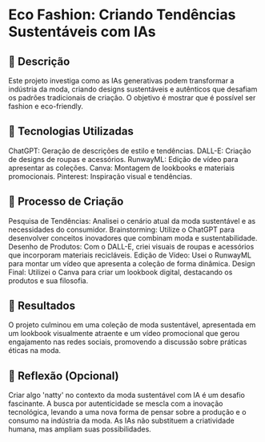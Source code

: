 # Eco Fashion: Criando Tendências Sustentáveis com IAs

## 📒 Descrição
Este projeto investiga como as IAs generativas podem transformar a indústria da moda, criando designs sustentáveis e autênticos que desafiam os padrões tradicionais de criação. O objetivo é mostrar que é possível ser fashion e eco-friendly.

## 🤖 Tecnologias Utilizadas
ChatGPT: Geração de descrições de estilo e tendências.
DALL-E: Criação de designs de roupas e acessórios.
RunwayML: Edição de vídeo para apresentar as coleções.
Canva: Montagem de lookbooks e materiais promocionais.
Pinterest: Inspiração visual e tendências.

## 🧐 Processo de Criação
Pesquisa de Tendências: Analisei o cenário atual da moda sustentável e as necessidades do consumidor.
Brainstorming: Utilize o ChatGPT para desenvolver conceitos inovadores que combinam moda e sustentabilidade.
Desenho de Produtos: Com o DALL-E, criei visuais de roupas e acessórios que incorporam materiais recicláveis.
Edição de Vídeo: Usei o RunwayML para montar um vídeo que apresenta a coleção de forma dinâmica.
Design Final: Utilizei o Canva para criar um lookbook digital, destacando os produtos e sua filosofia.

## 🚀 Resultados
O projeto culminou em uma coleção de moda sustentável, apresentada em um lookbook visualmente atraente e um vídeo promocional que gerou engajamento nas redes sociais, promovendo a discussão sobre práticas éticas na moda.

## 💭 Reflexão (Opcional)
Criar algo 'natty' no contexto da moda sustentável com IA é um desafio fascinante. A busca por autenticidade se mescla com a inovação tecnológica, levando a uma nova forma de pensar sobre a produção e o consumo na indústria da moda. As IAs não substituem a criatividade humana, mas ampliam suas possibilidades.
